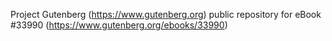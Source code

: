 Project Gutenberg (https://www.gutenberg.org) public repository for eBook #33990 (https://www.gutenberg.org/ebooks/33990)
